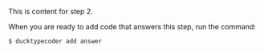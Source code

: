
This is content for step 2.

When you are ready to add code that answers this step, run the command:

```
$ ducktypecoder add answer
```
